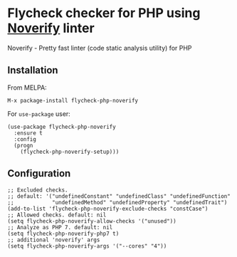 # Flycheck checker for PHP using [Noverify](https://github.com/VKCOM/noverify) linter

Noverify - Pretty fast linter (code static analysis utility) for PHP

## Installation

From MELPA:
```
M-x package-install flycheck-php-noverify
```

For `use-package` user:

```elisp
(use-package flycheck-php-noverify
  :ensure t
  :config
  (progn
    (flycheck-php-noverify-setup)))
```

## Configuration

```elisp
;; Excluded checks. 
;; default: '("undefinedConstant" "undefinedClass" "undefinedFunction" 
;;            "undefinedMethod" "undefinedProperty" "undefinedTrait")
(add-to-list 'flycheck-php-noverify-exclude-checks "constCase")
;; Allowed checks. default: nil
(setq flycheck-php-noverify-allow-checks '("unused"))
;; Analyze as PHP 7. default: nil
(setq flycheck-php-noverify-php7 t)
;; additional 'noverify' args
(setq flycheck-php-noverify-args '("--cores" "4"))
